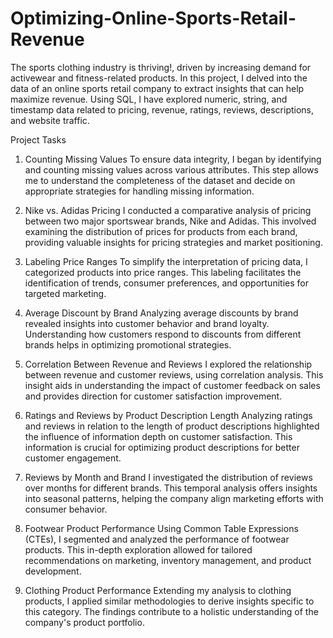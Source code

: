 # Optimizing-Online-Sports-Retail-Revenue

The sports clothing industry is thriving!, driven by increasing demand for activewear and fitness-related products. In this project, I delved into the data of an online sports retail company to extract insights that can help maximize revenue. Using SQL, I have explored numeric, string, and timestamp data related to pricing, revenue, ratings, reviews, descriptions, and website traffic.

Project Tasks
1. Counting Missing Values
To ensure data integrity, I began by identifying and counting missing values across various attributes. This step allows me to understand the completeness of the dataset and decide on appropriate strategies for handling missing information.

2. Nike vs. Adidas Pricing
I conducted a comparative analysis of pricing between two major sportswear brands, Nike and Adidas. This involved examining the distribution of prices for products from each brand, providing valuable insights for pricing strategies and market positioning.

3. Labeling Price Ranges
To simplify the interpretation of pricing data, I categorized products into price ranges. This labeling facilitates the identification of trends, consumer preferences, and opportunities for targeted marketing.

4. Average Discount by Brand
Analyzing average discounts by brand revealed insights into customer behavior and brand loyalty. Understanding how customers respond to discounts from different brands helps in optimizing promotional strategies.

5. Correlation Between Revenue and Reviews
I explored the relationship between revenue and customer reviews, using correlation analysis. This insight aids in understanding the impact of customer feedback on sales and provides direction for customer satisfaction improvement.

6. Ratings and Reviews by Product Description Length
Analyzing ratings and reviews in relation to the length of product descriptions highlighted the influence of information depth on customer satisfaction. This information is crucial for optimizing product descriptions for better customer engagement.

7. Reviews by Month and Brand
I investigated the distribution of reviews over months for different brands. This temporal analysis offers insights into seasonal patterns, helping the company align marketing efforts with consumer behavior.

8. Footwear Product Performance
Using Common Table Expressions (CTEs), I segmented and analyzed the performance of footwear products. This in-depth exploration allowed for tailored recommendations on marketing, inventory management, and product development.

9. Clothing Product Performance
Extending my analysis to clothing products, I applied similar methodologies to derive insights specific to this category. The findings contribute to a holistic understanding of the company's product portfolio.
